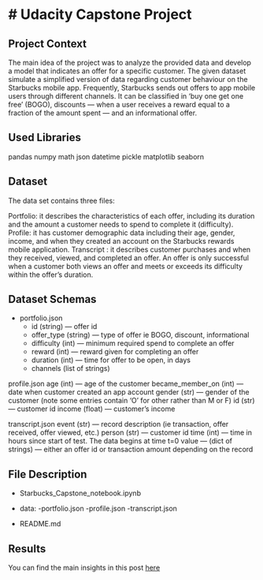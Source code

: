 # # Udacity Capstone Project

## Project Context

The main idea of the project was to analyze the provided data and develop a model that indicates an offer for a specific customer. The given dataset simulate a simplified version of data regarding customer behaviour on the Starbucks mobile app. Frequently, Starbucks sends out offers to app mobile users through different channels. It can be classified in ‘buy one get one free’ (BOGO), discounts — when a user receives a reward equal to a fraction of the amount spent — and an informational offer.

## Used Libraries

pandas
numpy
math
json
datetime
pickle
matplotlib
seaborn

## Dataset

The data set contains three files:

Portfolio: it describes the characteristics of each offer, including its duration and the amount a customer needs to spend to complete it (difficulty).
Profile: it has customer demographic data including their age, gender, income, and when they created an account on the Starbucks rewards mobile application.
Transcript : it describes customer purchases and when they received, viewed, and completed an offer. An offer is only successful when a customer both views an offer and meets or exceeds its difficulty within the offer’s duration.

## Dataset Schemas

- portfolio.json
  - id (string) — offer id
  - offer_type (string) — type of offer ie BOGO, discount, informational
  - difficulty (int) — minimum required spend to complete an offer
  - reward (int) — reward given for completing an offer
  - duration (int) — time for offer to be open, in days
  - channels (list of strings)

profile.json
age (int) — age of the customer
became_member_on (int) — date when customer created an app account
gender (str) — gender of the customer (note some entries contain ‘O’ for other rather than M or F)
id (str) — customer id
income (float) — customer’s income

transcript.json
event (str) — record description (ie transaction, offer received, offer viewed, etc.)
person (str) — customer id
time (int) — time in hours since start of test. The data begins at time t=0
value — (dict of strings) — either an offer id or transaction amount depending on the record

## File Description

- Starbucks_Capstone_notebook.ipynb

- data:
  -portfolio.json
  -profile.json
  -transcript.json

- README.md


## Results

You can find the main insights in this post [here](https://medium.com/@luizhenriquems/starbucks-mobile-app-exploring-the-engagement-675007ab80ae)
